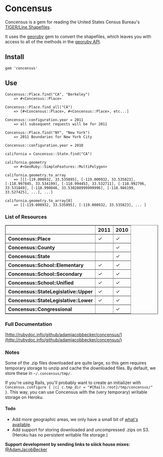 # Concensus

Concensus is a gem for reading the United States Census Bureau's [TIGER/Line Shapefiles](http://www.census.gov/geo/www/tiger/).

It uses the [georuby](http://rubygems.org/gems/georuby) gem to convert the shapefiles, which leaves you with access to all of the methods in the [georuby API](http://www.ruby-doc.org/gems/docs/g/georuby-1.9.7/GeoRuby/SimpleFeatures/MultiPolygon.html).

## Install

    gem 'concensus'


## Use

	Concensus::Place.find("CA", "Berkeley")
		=> #<Concensus::Place>
		
	Concensus::Place.find_all("CA")
		=> [#<Concensus::Place>, #<Concensus::Place>, etc...]
			
	Concensus::configuration.year = 2011
		=> all subsequent requests will be for 2011
		
	Concensus::Place.find("NY", "New York")
		=> 2011 Boundaries for New York City
		
	Concensus::configuration.year = 2010
	
	california = Concensus::State.find("CA")
	
	california.geometry
		=> #<GeoRuby::SimpleFeatures::MultiPolygon>
	
	california.geometry.to_array
		=> [[[-119.000932, 33.535895], [-119.000932, 33.535823], [-118.997845, 33.534199], [-118.994453, 33.532711], [-118.992796, 33.531849], [-118.990046, 33.530288999999996], [-118.986199, 33.527425], ...], ...]
		
	california.geometry.to_array[0]
		=> [[-119.000932, 33.535895], [-119.000932, 33.535823], ... ] 
		

### List of Resources

<table style="text-align: left;" cellpadding="5" border="1">
	<tr>
		<th></th>
		<th>2011</th>
		<th>2010</th>
	</tr>
    <tr>
        <th>Concensus::Place</th>
        <td>✓</td>
        <td>✓</td>
    </tr>
    <tr>
    	<th>Concensus::County</th>
    	<td></td>
    	<td>✓</td>
    </tr>
    <tr>
    	<th>Concensus::State</th>
    	<td></td>
    	<td>✓</td>
    </tr>
    <tr>
    	<th>Concensus::School::Elementary</th>
    	<td>✓</td>
    	<td>✓</td>
    </tr>
    <tr>
    	<th>Concensus::School::Secondary</th>
    	<td>✓</td>
    	<td>✓</td>
    </tr>
    <tr>
    	<th>Concensus::School::Unified</th>
    	<td>✓</td>
    	<td>✓</td>
    </tr>
    <tr>
    	<th>Concensus::StateLegislative::Upper</th>
    	<td>✓</td>
    	<td>✓</td>
    </tr>
    <tr>
    	<th>Concensus::StateLegislative::Lower</th>
    	<td>✓</td>
    	<td>✓</td>
    </tr>
    <tr>
    	<th>Concensus::Congressional</th>
    	<td></td>
    	<td>✓</td>
    </tr>
</table>



### Full Documentation
[http://rubydoc.info/github/adamjacobbecker/concensus/](http://rubydoc.info/github/adamjacobbecker/concensus/)

### Notes

Some of the .zip files downloaded are quite large, so this gem requires temporary storage to unzip and cache the downloaded files. By default, we store these in `~/.concensus/tmp/`.

If you're using Rails, you'll probably want to create an initializer with `Concensus.configure { |c| c.tmp_dir = "#{Rails.root}/tmp/concensus/" }`. This way, you can use Concensus with the (very temporary) writable storage on Heroku.

#### Todo

- Add more geographic areas, we only have a small bit of [what's available](http://www.census.gov/geo/www/tiger/tgrshp2010/availability.html).
- Add support for storing downloaded and uncompressed .zips on S3. (Heroku has no persistent writable file storage.)

**Support development by sending links to siiick house mixes:** [@AdamJacobBecker](http://www.twitter.com/AdamJacobBecker)
